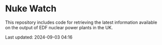 # Nuke Watch

This repository includes code for retrieving the latest information available on the output of EDF nuclear power plants in the UK.

Last updated: 2024-09-03 04:16